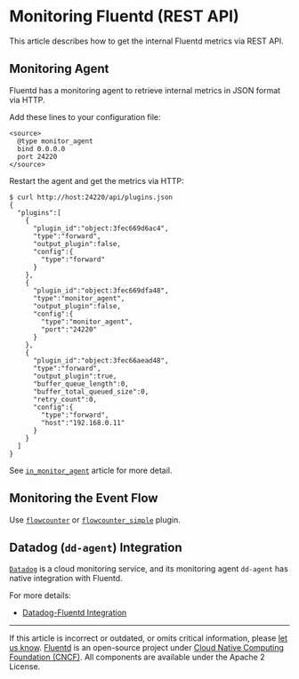 # Monitoring Fluentd (REST API)

This article describes how to get the internal Fluentd metrics via REST API.


## Monitoring Agent

Fluentd has a monitoring agent to retrieve internal metrics in JSON format via
HTTP.

Add these lines to your configuration file:

```text
<source>
  @type monitor_agent
  bind 0.0.0.0
  port 24220
</source>
```

Restart the agent and get the metrics via HTTP:

```shell
$ curl http://host:24220/api/plugins.json
{
  "plugins":[
    {
      "plugin_id":"object:3fec669d6ac4",
      "type":"forward",
      "output_plugin":false,
      "config":{
        "type":"forward"
      }
    },
    {
      "plugin_id":"object:3fec669dfa48",
      "type":"monitor_agent",
      "output_plugin":false,
      "config":{
        "type":"monitor_agent",
        "port":"24220"
      }
    },
    {
      "plugin_id":"object:3fec66aead48",
      "type":"forward",
      "output_plugin":true,
      "buffer_queue_length":0,
      "buffer_total_queued_size":0,
      "retry_count":0,
      "config":{
        "type":"forward",
        "host":"192.168.0.11"
      }
    }
  ]
}
```

See [`in_monitor_agent`](/plugins/input/monitor_agent.md) article for more detail.


## Monitoring the Event Flow

Use
[`flowcounter`](https://github.com/tagomoris/fluent-plugin-flowcounter) or
[`flowcounter_simple`](https://github.com/sonots/fluent-plugin-flowcounter-simple)
plugin.


## Datadog (`dd-agent`) Integration

[`Datadog`](https://www.datadoghq.com/) is a cloud monitoring service, and
its monitoring agent `dd-agent` has native integration with Fluentd.

For more details:

-   [Datadog-Fluentd Integration](http://docs.datadoghq.com/integrations/fluentd/)


------------------------------------------------------------------------

If this article is incorrect or outdated, or omits critical information, please
[let us know](https://github.com/fluent/fluentd-docs-gitbook/issues?state=open).
[Fluentd](http://www.fluentd.org/) is an open-source project under
[Cloud Native Computing Foundation (CNCF)](https://cncf.io/). All components are
available under the Apache 2 License.
